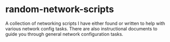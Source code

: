 # random-network-scripts

A collection of networking scripts I have either found or written to help with various network config tasks. There are also instructional documents to guide you through general network configuration tasks.